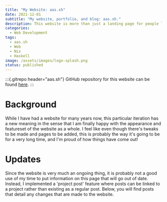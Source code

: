```yaml
---
title: "My Website: aas.sh"
date: 2021-12-01
subtitle: "My website, portfolio, and blog: aas.sh."
description: This website is more than just a landing page for people looking to contact me, it's a trophy cabinet for all of my digital achievements, it's a canvas for thinking out loud and a place for me to tinker.
categories: 
  - Web Development
tags: 
  - aas.sh
  - Web
  - Nix
  - Haskell
image: /assets/images/logo-splash.png
status: published
---
```


:::{.gitrepo header="aas.sh"}
GitHub repository for this website can be found [here](https://github.com/Ashe/ashe.github.io).
:::

# Background

While I have had a website for many years now, this particular iteration has a new meaning in the sense that I am finally happy with the appearance and featureset of the website as a whole. I feel like even though there's tweaks to be made and pages to be added, this is probably the way it's going to be for a very long time, and I'm proud of how things have come out!

# Updates

Since the website is very much an ongoing thing, it is probably not a good use of my time to put information on this page that will go out of date. Instead, I implemented a 'project post' feature where posts can be linked to a project rather than existing as a regular post. Below, you will find posts that detail any changes that are made to the website.
